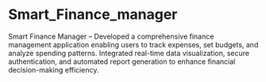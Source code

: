# Smart_Finance_manager
Smart Finance Manager – Developed a comprehensive finance management application enabling users to track expenses, set budgets, and analyze spending patterns. Integrated real-time data visualization, secure authentication, and automated report generation to enhance financial decision-making efficiency.


